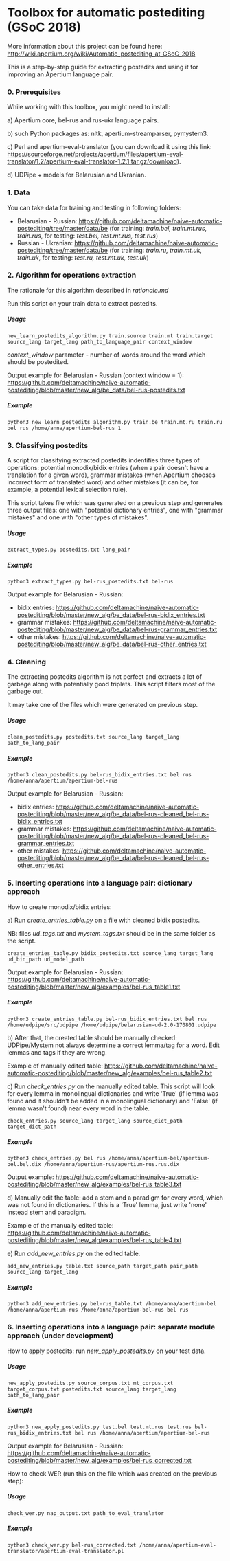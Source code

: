 # Toolbox for automatic postediting (GSoC 2018)

More information about this project can be found here: http://wiki.apertium.org/wiki/Automatic_postediting_at_GSoC_2018

This is a step-by-step guide for extracting postedits and using it for improving an Apertium language pair.

### 0. Prerequisites

While working with this toolbox, you might need to install:

a) Apertium core, bel-rus and rus-ukr language pairs.

b) such Python packages as: nltk, apertium-streamparser, pymystem3.

c) Perl and apertium-eval-translator (you can download it using this link: https://sourceforge.net/projects/apertium/files/apertium-eval-translator/1.2/apertium-eval-translator-1.2.1.tar.gz/download).

d) UDPipe + models for Belarusian and Ukranian.

### 1. Data

You can take data for training and testing in following folders:

* Belarusian - Russian: https://github.com/deltamachine/naive-automatic-postediting/tree/master/data/be (for training: *train.bel, train.mt.rus, train.rus*, for testing: *test.bel, test.mt.rus, test.rus*)
* Russian - Ukranian: https://github.com/deltamachine/naive-automatic-postediting/tree/master/data/be (for training: *train.ru, train.mt.uk, train.uk*, for testing: *test.ru, test.mt.uk, test.uk*)

### 2. Algorithm for operations extraction

The rationale for this algorithm described in *rationale.md*

Run this script on your train data to extract postedits.

##### Usage

```
new_learn_postedits_algorithm.py train.source train.mt train.target source_lang target_lang path_to_language_pair context_window
```

*context_window* parameter - number of words around the word which should be postedited.

Output example for Belarusian - Russian (context window = 1): https://github.com/deltamachine/naive-automatic-postediting/blob/master/new_alg/be_data/bel-rus-postedits.txt


##### Example

```
python3 new_learn_postedits_algorithm.py train.be train.mt.ru train.ru bel rus /home/anna/apertium-bel-rus 1
```

### 3. Classifying postedits

A script for classifying extracted postedits indentifies three types of operations: potential monodix/bidix entries 
(when a pair doesn't have a translation for a given word), grammar mistakes (when Apertium chooses incorrect form of 
translated word) and other mistakes (it can be, for example, a potential lexical selection rule).

This script takes file which was generated on a previous step and generates three output files: one with "potential dictionary entries", one with "grammar mistakes" and one with "other types of mistakes". 

##### Usage

```
extract_types.py postedits.txt lang_pair
```

##### Example

```
python3 extract_types.py bel-rus_postedits.txt bel-rus
```

Output example for Belarusian - Russian:

* bidix entries: https://github.com/deltamachine/naive-automatic-postediting/blob/master/new_alg/be_data/bel-rus-bidix_entries.txt
* grammar mistakes: https://github.com/deltamachine/naive-automatic-postediting/blob/master/new_alg/be_data/bel-rus-grammar_entries.txt
* other mistakes: https://github.com/deltamachine/naive-automatic-postediting/blob/master/new_alg/be_data/bel-rus-other_entries.txt

### 4. Cleaning

The extracting postedits algorithm is not perfect and extracts a lot of garbage along with potentially good triplets. This script filters most of the garbage out.

It may take one of the files which were generated on previous step.

##### Usage

```
clean_postedits.py postedits.txt source_lang target_lang path_to_lang_pair
```

##### Example

```
python3 clean_postedits.py bel-rus_bidix_entries.txt bel rus /home/anna/apertium/apertium-bel-rus
```

Output example for Belarusian - Russian:

* bidix entries: https://github.com/deltamachine/naive-automatic-postediting/blob/master/new_alg/be_data/bel-rus-cleaned_bel-rus-bidix_entries.txt
* grammar mistakes: https://github.com/deltamachine/naive-automatic-postediting/blob/master/new_alg/be_data/bel-rus-cleaned_bel-rus-grammar_entries.txt
* other mistakes: https://github.com/deltamachine/naive-automatic-postediting/blob/master/new_alg/be_data/bel-rus-cleaned_bel-rus-other_entries.txt

### 5. Inserting operations into a language pair: dictionary approach

How to create monodix/bidix entries:

a) Run *create_entries_table.py* on a file with cleaned bidix postedits.

NB: files *ud_tags.txt* and *mystem_tags.txt* should be in the same folder as the script.

```
create_entries_table.py bidix_postedits.txt source_lang target_lang ud_bin_path ud_model_path
```

Output example for Belarusian - Russian: https://github.com/deltamachine/naive-automatic-postediting/blob/master/new_alg/examples/bel-rus_table1.txt

##### Example

```
python3 create_entries_table.py bel-rus_bidix_entries.txt bel rus /home/udpipe/src/udpipe /home/udpipe/belarusian-ud-2.0-170801.udpipe

```

b) After that, the created table should be manually checked: UDPipe/Mystem not always determine a correct lemma/tag for a word. Edit lemmas and tags if they are wrong.

Example of manually edited table: https://github.com/deltamachine/naive-automatic-postediting/blob/master/new_alg/examples/bel-rus_table2.txt

c) Run *check_entries.py* on the manually edited table. This script will look for every lemma in monolingual dictionaries and write 'True' (if lemma was found and it shouldn't be added in a monolingual dictionary) and 'False' (if lemma wasn't found) near every word in the table.


```
check_entries.py source_lang target_lang source_dict_path target_dict_path
```

##### Example

```
python3 check_entries.py bel rus /home/anna/apertium-bel/apertium-bel.bel.dix /home/anna/apertium-rus/apertium-rus.rus.dix

```

Output example: https://github.com/deltamachine/naive-automatic-postediting/blob/master/new_alg/examples/bel-rus_table3.txt

d) Manually edit the table: add a stem and a paradigm for every word, which was not found in dictionaries. If this is a 'True' lemma, just write 'none' instead stem and paradigm.

Example of the manually edited table: https://github.com/deltamachine/naive-automatic-postediting/blob/master/new_alg/examples/bel-rus_table4.txt

e) Run *add_new_entries.py* on the edited table.

```
add_new_entries.py table.txt source_path target_path pair_path source_lang target_lang
```

##### Example

```
python3 add_new_entries.py bel-rus_table.txt /home/anna/apertium-bel /home/anna/apertium-rus /home/anna/apertium-bel-rus bel rus

```

### 6. Inserting operations into a language pair: separate module approach (under development)

How to apply postedits: run *new_apply_postedits.py* on your test data.


##### Usage

```
new_apply_postedits.py source_corpus.txt mt_corpus.txt target_corpus.txt postedits.txt source_lang target_lang path_to_lang_pair
```

##### Example

```
python3 new_apply_postedits.py test.bel test.mt.rus test.rus bel-rus_bidix_entries.txt bel rus /home/anna/apertium/apertium-bel-rus
```

Output example for Belarusian - Russian: https://github.com/deltamachine/naive-automatic-postediting/blob/master/new_alg/examples/bel-rus_corrected.txt

How to check WER (run this on the file which was created on the previous step):

##### Usage

```
check_wer.py nap_output.txt path_to_eval_translator
```

##### Example

```
python3 check_wer.py bel-rus_corrected.txt /home/anna/apertium-eval-translator/apertium-eval-translator.pl
```
